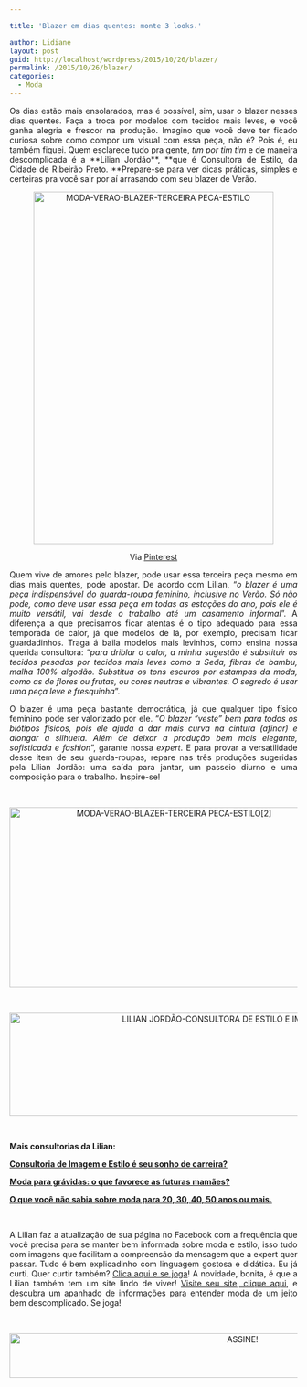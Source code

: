 ```yaml
---

title: 'Blazer em dias quentes: monte 3 looks.'

author: Lidiane
layout: post
guid: http://localhost/wordpress/2015/10/26/blazer/
permalink: /2015/10/26/blazer/
categories:
  - Moda
---
```

<p align="justify">
  Os dias estão mais ensolarados, mas é possível, sim, usar o blazer nesses dias quentes. Faça a troca por modelos com tecidos mais leves, e você ganha alegria e frescor na produção. Imagino que você deve ter ficado curiosa sobre como compor um visual com essa peça, não é? Pois é, eu também fiquei. Quem esclarece tudo pra gente, <em>tim por tim tim</em> e de maneira descomplicada é a **Lilian Jordão**, **que é Consultora de Estilo, da Cidade de Ribeirão Preto. **Prepare-se para ver dicas práticas, simples e certeiras pra você sair por aí arrasando com seu blazer de Verão.
</p>

<p align="center">
  <a href="http://www.trololodemulher.com.br/blog/wp-content/uploads/2015/10/MODA-VERAO-BLAZER-TERCEIRA-PECA-ESTILO.jpg"><img class="alignnone size-full wp-image-11619" src="http://www.trololodemulher.com.br/blog/wp-content/uploads/2015/10/MODA-VERAO-BLAZER-TERCEIRA-PECA-ESTILO.jpg" alt="MODA-VERAO-BLAZER-TERCEIRA PECA-ESTILO" width="420" height="617" /></a>
</p>

<p align="center">
  Via <a href="https://br.pinterest.com/pin/543950461221039026/" target="_blank">Pinterest</a>
</p>

<p align="justify">
  Quem vive de amores pelo blazer, pode usar essa terceira peça mesmo em dias mais quentes, pode apostar. De acordo com Lilian, “<em>o blazer é uma peça indispensável do guarda-roupa feminino, inclusive no Verão. Só não pode, como deve usar essa peça em todas as estações do ano, pois ele é muito versátil, vai desde o trabalho até um casamento informal</em>”. A diferença a que precisamos ficar atentas é o tipo adequado para essa temporada de calor, já que modelos de lã, por exemplo, precisam ficar guardadinhos. Traga á baila modelos mais levinhos, como ensina nossa querida consultora: “<em>para driblar o calor, a minha sugestão é substituir os tecidos pesados por tecidos mais leves como a Seda, fibras de bambu, malha 100% algodão. Substitua os tons escuros por estampas da moda, como as de flores ou frutas, ou cores neutras e vibrantes. O segredo é usar uma peça leve e fresquinha</em>”.
</p>

<p align="justify">
  O blazer é uma peça bastante democrática, já que qualquer tipo físico feminino pode ser valorizado por ele. “<em>O blazer “veste” bem para todos os biótipos físicos, pois ele ajuda a dar mais curva na cintura (afinar) e alongar a silhueta. Além de deixar a produção bem mais elegante, sofisticada e fashion</em>”, garante nossa <em>expert</em>. E para provar a versatilidade desse item de seu guarda-roupas, repare nas três produções sugeridas pela Lilian Jordão: uma saída para jantar, um passeio diurno e uma composição para o trabalho. Inspire-se!
</p>

&nbsp;

<p align="center">
  <a href="http://www.trololodemulher.com.br/blog/wp-content/uploads/2015/10/MODA-VERAO-BLAZER-TERCEIRA-PECA-ESTILO2.jpg"><img class="alignnone size-full wp-image-11620" src="http://www.trololodemulher.com.br/blog/wp-content/uploads/2015/10/MODA-VERAO-BLAZER-TERCEIRA-PECA-ESTILO2.jpg" alt="MODA-VERAO-BLAZER-TERCEIRA PECA-ESTILO[2]" width="560" height="315" /></a>
</p>

&nbsp;

<p align="center">
  <a href="http://www.trololodemulher.com.br/blog/wp-content/uploads/2015/09/LILIAN-JORDÃO-CONSULTORA-DE-ESTILO-E-IMAGEM-PESSOAL.jpg"><img class="alignnone size-full wp-image-11464" src="http://www.trololodemulher.com.br/blog/wp-content/uploads/2015/09/LILIAN-JORDÃO-CONSULTORA-DE-ESTILO-E-IMAGEM-PESSOAL.jpg" alt="LILIAN JORDÃO-CONSULTORA DE ESTILO E IMAGEM PESSOAL" width="800" height="180" /></a>
</p>

&nbsp;

**Mais consultorias da Lilian:**

<a href="http://www.trololodemulher.com.br/2015/10/05/consultoria-de-imagem-e-estilo/" target="_blank">**Consultoria de Imagem e Estilo é seu sonho de carreira?**</a>

<a href="http://www.trololodemulher.com.br/2015/09/28/moda-para-gravidas/" target="_blank">**Moda para grávidas: o que favorece as futuras mamães?**</a>

<a href="http://www.trololodemulher.com.br/2015/03/22/moda-idades/" target="_blank">**O que você não sabia sobre moda para 20, 30, 40, 50 anos ou mais.**</a>

&nbsp;

<p align="justify">
  A Lilian faz a atualização de sua página no Facebook com a frequência que você precisa para se manter bem informada sobre moda e estilo, isso tudo com imagens que facilitam a compreensão da mensagem que a expert quer passar. Tudo é bem explicadinho com linguagem gostosa e didática. Eu já curti. Quer curtir também? <a href="https://www.facebook.com/lilianjordao82/timeline" target="_blank">Clica aqui e se joga</a>! A novidade, bonita, é que a Lilian também tem um site lindo de viver! <a href="http://www.lilianjordao.com.br/" target="_blank">Visite seu site, clique aqui</a>, e descubra um apanhado de informações para entender moda de um jeito bem descomplicado. Se joga!
</p>

&nbsp;

<p align="center">
  <a href="http://feedburner.google.com/fb/a/mailverify?uri=blogBichaFemea&loc=en_US" target="_blank"><img class="alignnone size-full wp-image-10439" src="http://www.trololodemulher.com.br/blog/wp-content/uploads/2014/09/ASSINE.png" alt="ASSINE!" width="800" height="78" /></a>
</p>

&nbsp;

&nbsp;